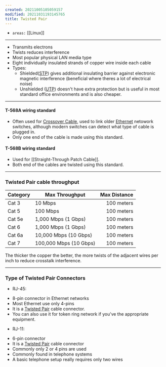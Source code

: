 ```yaml
---
created: 20211005105059157
modified: 20211031193145765
title: Twisted Pair
---
```


- `areas:` [[Linux]]

---

- Transmits electrons
- Twists reduces interference
- Most popular physical LAN media type
- Eight individually insulated strands of copper wire inside each cable
- Types:
  - Shielded([STP](#STP)) gives additional insulating barrier against electronic magnetic interference (beneficial where theres a lot of electrical noise)
  - Unshielded ([UTP](#UTP)) doesn't have extra protection but is useful in most standard office environments and is also cheaper.

---

#### T-568A wiring standard

- Often used for [Crossover Cable](#Crossover%20Cable), used to link older [Ethernet](#Ethernet) netowork switches, although modern switches can detect what type of cable is plugged in.
- Only one end of the cable is made using this standard.

#### T-568B wiring standard

- Used for [[Straight-Through Patch Cable]].
- Both end of the cables are twisted using this standard.

---

### Twisted Pair cable throughput

<table>
<thead>
<tr class="header">
<th>Category</th>
<th>Max Throughput</th>
<th style="text-align: right;">Max Distance</th>
</tr>
</thead>
<tbody>
<tr class="odd">
<td>Cat 3</td>
<td>10 Mbps</td>
<td style="text-align: right;">100 meters</td>
</tr>
<tr class="even">
<td>Cat 5</td>
<td>100 Mbps</td>
<td style="text-align: right;">100 meters</td>
</tr>
<tr class="odd">
<td>Cat 5e</td>
<td>1,000 Mbps (1 Gbps)</td>
<td style="text-align: right;">100 meters</td>
</tr>
<tr class="even">
<td>Cat 6</td>
<td>1,000 Mbps (1 Gbps)</td>
<td style="text-align: right;">100 meters</td>
</tr>
<tr class="odd">
<td>Cat 6a</td>
<td>10,000 Mbps (10 Gbps)</td>
<td style="text-align: right;">100 meters</td>
</tr>
<tr class="even">
<td>Cat 7</td>
<td>100,000 Mbps (10 Gbps)</td>
<td style="text-align: right;">100 meters</td>
</tr>
</tbody>
</table>

The thicker the copper the better, the more twists of the adjacent wires per inch to reduce crosstalk interference.

---

### Type of Twisted Pair Connectors

- RJ-45:

<!-- end list -->

- 8-pin connector in Ethernet networks
- Most Ethernet use only 4-pins
- It is a [Twisted Pair](#Twisted%20Pair) cable connector.
- You can also use it for token ring network if you've the appropriate equipment.

<!-- end list -->

- RJ-11:

<!-- end list -->

- 6-pin connector
- It is a [Twisted Pair](#Twisted%20Pair) cable connector
- Commonly only 2 or 4 pins are used
- Commonly found in telephone systems
- A basic telephone setup really requires only two wires
